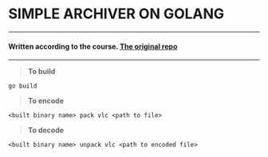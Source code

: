 # SIMPLE ARCHIVER ON GOLANG
---
#### Written according to the course. [The original repo](https://github.com/GolangLessons/Simple-Archiver)
---
> **To build**
```
go build
```
> **To encode**
```
<built binary name> pack vlc <path to file>
```
> **To decode**
```
<built binary name> unpack vlc <path to encoded file>
```